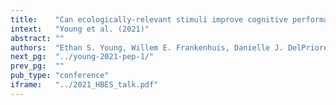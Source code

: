 ```yaml
---
title:    "Can ecologically-relevant stimuli improve cognitive performance among adversity-exposed youth?"
intext:   "Young et al. (2021)"
abstract: ""
authors:  "Ethan S. Young, Willem E. Frankenhuis, Danielle J. DelPriore, & Bruce J. Ellis"
next_pg:  "../young-2021-pep-1/"
prev_pg:  ""
pub_type: "conference"
iframe:   "../2021_HBES_talk.pdf"
---
```

